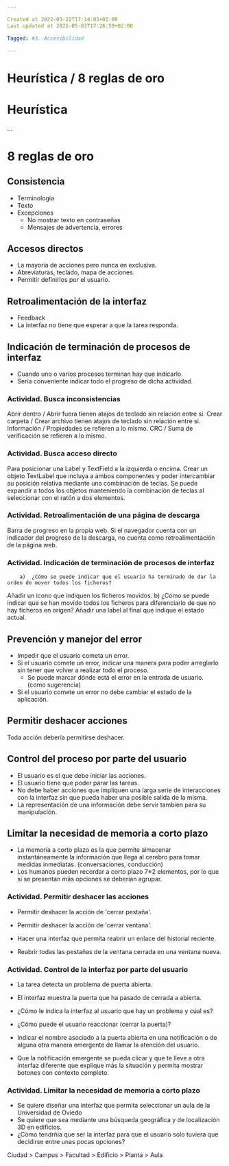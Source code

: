 ```yaml
---

Created at 2022-03-22T17:14:03+01:00
Last updated at 2022-05-03T17:26:59+02:00

Tagged: #3.-Accesibilidad

---
```


# Heurística / 8 reglas de oro
# Heurística

...


# 8 reglas de oro

## Consistencia

* Terminología
* Texto
* Excepciones
  * No mostrar texto en contraseñas
  * Mensajes de advertencia, errores

## Accesos directos

* La mayoría de acciones pero nunca en exclusiva.
* Abreviaturas, teclado, mapa de acciones.
* Permitir definirlos por el usuario.



## Retroalimentación de la interfaz

* Feedback
* La interfaz no tiene que esperar a que la tarea responda.



## Indicación de terminación de procesos de interfaz

* Cuando uno o varios procesos terminan hay que indicarlo.
* Sería conveniente indicar todo el progreso de dicha actividad.



### Actividad. Busca inconsistencias

Abrir dentro / Abrir fuera tienen atajos de teclado sin relación entre sí.
Crear carpeta / Crear archivo tienen atajos de teclado sin relación entre sí.
Información / Propiedades se refieren a lo mismo.
CRC / Suma de verificación se refieren a lo mismo.



### Actividad. Busca acceso directo

Para posicionar una Label y TextField a la izquierda o encima.
Crear un objeto TextLabel que incluya a ambos componentes y poder intercambiar su posición relativa mediante una combinación de teclas.
Se puede expandir a todos los objetos manteniendo la combinación de teclas al seleccionar con el ratón a dos elementos.


### Actividad. Retroalimentación de una página de descarga

Barra de progreso en la propia web.
Si el navegador cuenta con un indicador del progreso de la descarga, no cuenta como retroalimentación de la página web.


### Actividad. Indicación de terminación de procesos de interfaz

		a)  ¿Cómo se puede indicar que el usuario ha terminado de dar la orden de mover todos los ficheros?
Añadir un icono que indiquen los ficheros movidos.
		b) ¿Cómo se puede indicar que se han movido todos los ficheros para diferenciarlo de que no hay ficheros en origen?
Añadir una label al final que indique el estado actual.


## Prevención y manejor del error

* Impedir que el usuario cometa un error.
* Si el usuario comete un error, indicar una manera para poder arreglarlo sin tener que volver a realizar todo el proceso.
  * Se puede marcar dónde está el error en la entrada de usuario. (como sugerencia)
* Si el usuario comete un error no debe cambiar el estado de la aplicación.



## Permitir deshacer acciones

Toda acción debería permitirse deshacer.


## Control del proceso por parte del usuario

* El usuario es el que debe iniciar las acciones.
* El usuario tiene que poder parar las tareas.
* No debe haber acciones que impliquen una larga serie de interacciones con la interfaz sin que pueda haber una posible salida de la misma.
* La representación de una información debe servir también para su manipulación.



## Limitar la necesidad de memoria a corto plazo

* La memoria a corto plazo es la que permite almacenar instantáneamente la información que llega al cerebro para tomar medidas inmediatas. (conversaciones, conducción)
* Los humanos pueden recordar a corto plazo 7±2 elementos, por lo que si se presentan más opciones se deberían agrupar.



### Actividad. Permitir deshacer las acciones

* Permitir deshacer la acción de 'cerrar pestaña'.
* Permitir deshacer la acción de 'cerrar ventana'.



* Hacer una interfaz que permita reabrir un enlace del historial reciente.
* Reabrir todas las pestañas de la ventana cerrada en una ventana nueva.



### Actividad. Control de la interfaz por parte del usuario

* La tarea detecta un problema de puerta abierta.
* El interfaz muestra la puerta que ha pasado de cerrada a abierta.
* ¿Cómo le indica la interfaz al usuario que hay un problema y cúal es?
* ¿Cómo puede el usuario reaccionar (cerrar la puerta)?



* Indicar el nombre asociado a la puerta abierta en una notificación o de alguna otra manera emergente de llamar la atención del usuario.
* Que la notificación emergente se pueda clicar y que te lleve a otra interfaz diferente que explique más la situación y permita mostrar botones con contexto completo.



### Actividad. Limitar la necesidad de memoria a corto plazo

* Se quiere diseñar una interfaz que permita seleccionar un aula de la Universidad de Oviedo
* Se quiere que sea mediante una búsqueda geográfica y de localización 3D en edificios.
* ¿Cómo tendrñia que ser la interfaz para que el usuario solo tuviera que decidirse entre unas pocas opciones?


Ciudad > Campus > Facultad > Edificio > Planta > Aula





